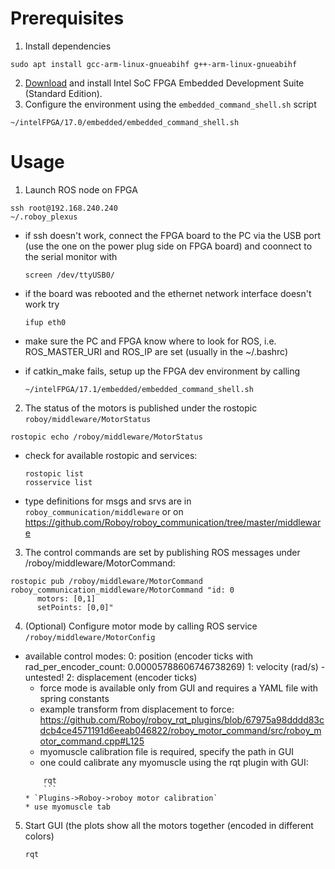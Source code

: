 # Prerequisites
1. Install dependencies
```
sudo apt install gcc-arm-linux-gnueabihf g++-arm-linux-gnueabihf 
```

2. [Download](https://dl.altera.com/soceds/) and install Intel SoC FPGA Embedded Development Suite (Standard Edition).
3. Configure the environment using the `embedded_command_shell.sh` script
```
~/intelFPGA/17.0/embedded/embedded_command_shell.sh
```

# Usage
1. Launch ROS node on FPGA

  ```
  ssh root@192.168.240.240
  ~/.roboy_plexus
  ```

* if ssh doesn't work, connect the FPGA board to the PC via the USB port (use the one on the power plug side on FPGA board) and coonnect to the serial monitor with
  ```
  screen /dev/ttyUSB0/
  ```
* if the board was rebooted and the ethernet network interface doesn't work try
  ```
  ifup eth0
  ```

* make sure the PC and FPGA know where to look for ROS, i.e. ROS_MASTER_URI and ROS_IP are set (usually in the ~/.bashrc)

* if catkin_make fails, setup up the FPGA dev environment by calling
  ```
  ~/intelFPGA/17.1/embedded/embedded_command_shell.sh
  ```

2. The status of the motors is published under the rostopic `roboy/middleware/MotorStatus`
  ``` 
  rostopic echo /roboy/middleware/MotorStatus
  ```

* check for available rostopic and services:
  ``` 
  rostopic list
  rosservice list
  ```

* type definitions for msgs and srvs are in `roboy_communication/middleware` or on https://github.com/Roboy/roboy_communication/tree/master/middleware

3. The control commands are set by publishing ROS messages under /roboy/middleware/MotorCommand:
  ```  
  rostopic pub /roboy/middleware/MotorCommand roboy_communication_middleware/MotorCommand "id: 0 
		motors: [0,1]
		setPoints: [0,0]"
  ```

4. (Optional) Configure motor mode by calling ROS service `/roboy/middleware/MotorConfig`
* available control modes:
	0: position (encoder ticks with rad_per_encoder_count: 0.00005788606746738269)
	1: velocity (rad/s) - untested!
	2: displacement (encoder ticks)
	* force mode is available only from GUI and requires a YAML file with spring constants 
	* example transform from displacement to force: https://github.com/Roboy/roboy_rqt_plugins/blob/67975a98dddd83cdcb4ce4571191d6eeab046822/roboy_motor_command/src/roboy_motor_command.cpp#L125
	* myomuscle calibration file is required, specify the path in GUI
	* one could calibrate any myomuscle using the rqt plugin with GUI:
	```
    	rqt
    	```
	* `Plugins->Roboy->roboy motor calibration`
	* use myomuscle tab

5. Start GUI (the plots show all the motors together (encoded in different colors) 
   ```
   rqt
   ```
